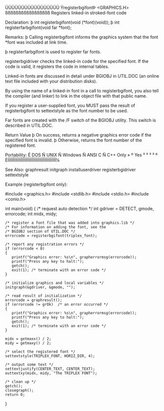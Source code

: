  ÜÜÜÜÜÜÜÜÜÜÜÜÜÜÜÜÜ
 ÝregisterbgifontÞ               <GRAPHICS.H>
 ßßßßßßßßßßßßßßßßß
 Registers linked-in stroked-font code

 Declaration:
  þ int registerbgifont(void (*font)(void));
  þ int registerfarbgifont(void far *font);

 Remarks:
þ Calling registerbgifont informs the graphics system that the font *font
was included at link time.

þ registerfarbgifont is used to register far fonts.

registerbgidriver checks the linked-in code for the specified font. If the
code is valid, it registers the code in internal tables.

Linked-in fonts are discussed in detail under BGIOBJ in UTIL.DOC (an online
text file included with your distribution disks).

By using the name of a linked-in font in a call to registerbgifont, you also
tell the compiler (and linker) to link in the object file with that public
name.

If you register a user-supplied font, you MUST pass the result of
registerbgifont to settextstyle as the font number to be used.

Far fonts are created with the /F switch of the BGIOBJ utility. This switch
is described in UTIL.DOC.

 Return Value
  þ On success, returns a negative graphics error code if the specified
    font is invalid.
  þ Otherwise, returns the font number of the registered font.

 Portability:
 É DOS Ñ UNIX Ñ Windows Ñ ANSI C Ñ C++ Only »
 º Yes ³      ³         ³        ³          º
 ÈÍÍÍÍÍÏÍÍÍÍÍÍÏÍÍÍÍÍÍÍÍÍÏÍÍÍÍÍÍÍÍÏÍÍÍÍÍÍÍÍÍÍ¼

 See Also:
  graphresult         initgraph           installuserdriver
  registerbgidriver   settextstyle

 Example (registerbgifont only):

 #include <graphics.h>
 #include <stdlib.h>
 #include <stdio.h>
 #include <conio.h>

 int main(void)
 {
    /* request auto detection */
    int gdriver = DETECT, gmode, errorcode;
    int midx, midy;

    /* register a font file that was added into graphics.lib */
    /* For information on adding the font, see the
    /* BGIOBJ section of UTIL.DOC */
    errorcode = registerbgifont(triplex_font);

    /* report any registration errors */
    if (errorcode < 0)
    {
       printf("Graphics error: %s\n", grapherrormsg(errorcode));
       printf("Press any key to halt:");
       getch();
       exit(1); /* terminate with an error code */
    }

    /* initialize graphics and local variables */
    initgraph(&gdriver, &gmode, "");

    /* read result of initialization */
    errorcode = graphresult();
    if (errorcode != grOk)  /* an error occurred */
    {
       printf("Graphics error: %s\n", grapherrormsg(errorcode));
       printf("Press any key to halt:");
       getch();
       exit(1); /* terminate with an error code */
    }

    midx = getmaxx() / 2;
    midy = getmaxy() / 2;

    /* select the registered font */
    settextstyle(TRIPLEX_FONT, HORIZ_DIR, 4);

    /* output some text */
    settextjustify(CENTER_TEXT, CENTER_TEXT);
    outtextxy(midx, midy, "The TRIPLEX FONT");

    /* clean up */
    getch();
    closegraph();
    return 0;
 }


